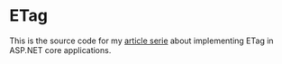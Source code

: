 # ETag
This is the source code for my [article serie](https://farzanhajian.com/blogposts/etag-implementation-in-asp-net-core) about implementing ETag in ASP.NET core applications.
